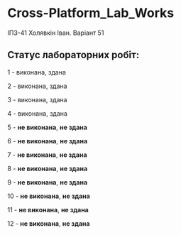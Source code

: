 # Cross-Platform_Lab_Works
ІПЗ-41 Холявкін Іван. Варіант 51

## Статус лабораторних робіт:
<p>1 - виконана, здана </p>
<p>2 - виконана, здана </p>
<p>3 - виконана, здана </p>
<p>4 - виконана, здана </p>
<p>5 - <strong>не виконана</strong>, <strong>не здана</strong> </p>
<p>6 - <strong>не виконана</strong>, <strong>не здана</strong> </p>
<p>7 - <strong>не виконана</strong>, <strong>не здана</strong> </p>
<p>8 - <strong>не виконана</strong>, <strong>не здана</strong> </p>
<p>9 - <strong>не виконана</strong>, <strong>не здана</strong> </p>
<p>10 - <strong>не виконана</strong>, <strong>не здана</strong> </p>
<p>11 - <strong>не виконана</strong>, <strong>не здана</strong> </p>
<p>12 - <strong>не виконана</strong>, <strong>не здана</strong> </p>
